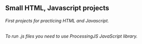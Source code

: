 ## Small HTML, Javascript projects

###### First projects for practicing HTML and Javascript.
###### To run .js files you need to use ProcessingJS JavaScript library.
